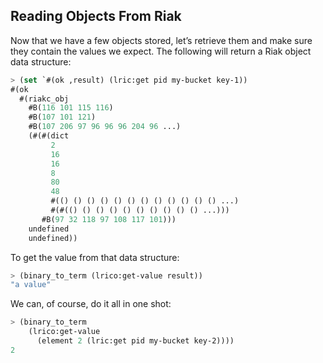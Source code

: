 ## Reading Objects From Riak

Now that we have a few objects stored, let’s retrieve them and make sure they contain the values we expect. The following will return a Riak object data structure:

```lisp
> (set `#(ok ,result) (lric:get pid my-bucket key-1))
#(ok
  #(riakc_obj
    #B(116 101 115 116)
    #B(107 101 121)
    #B(107 206 97 96 96 96 204 96 ...)
    (#(#(dict
         2
         16
         16
         8
         80
         48
         #(() () () () () () () () () () () () ...)
         #(#(() () () () () () () () () () ...)))
       #B(97 32 118 97 108 117 101)))
    undefined
    undefined))
```

To get the value from that data structure:

```lisp
> (binary_to_term (lrico:get-value result))
"a value"
```

We can, of course, do it all in one shot:

```lisp
> (binary_to_term
    (lrico:get-value
      (element 2 (lric:get pid my-bucket key-2))))
2
```